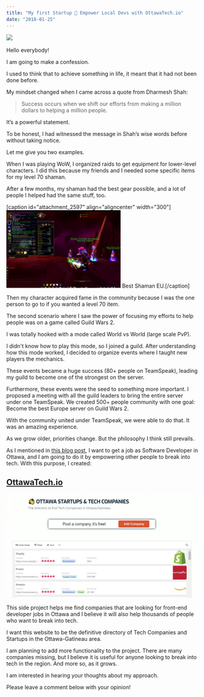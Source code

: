 ```yaml
---
title: "My first Startup 🚀 Empower Local Devs with OttawaTech.io"
date: "2018-01-25"
---
```


[![](images/Untitled-1.gif)](http://danielgguillen.com/wp-content/uploads/2018/01/Untitled-1.gif)

Hello everybody!

I am going to make a confession.

I used to think that to achieve something in life, it meant that it had not been done before.

My mindset changed when I came across a quote from Dharmesh Shah:

> Success occurs when we shift our efforts from making a million dollars to helping a million people.

It’s a powerful statement.

To be honest, I had witnessed the message in Shah’s wise words before without taking notice.

Let me give you two examples.

When I was playing WoW, I organized raids to get equipment for lower-level characters. I did this because my friends and I needed some specific items for my level 70 shaman.

After a few months, my shaman had the best gear possible, and a lot of people I helped had the same stuff, too.

\[caption id="attachment\_2597" align="aligncenter" width="300"\][![](images/xaman-300x204.png)](http://danielgguillen.com/wp-content/uploads/2018/01/xaman.png) Best Shaman EU.\[/caption\]

Then my character acquired fame in the community because I was the one person to go to if you wanted a level 70 item.

The second scenario where I saw the power of focusing my efforts to help people was on a game called Guild Wars 2.

I was totally hooked with a mode called World vs World (large scale PvP).

I didn't know how to play this mode, so I joined a guild. After understanding how this mode worked, I decided to organize events where I taught new players the mechanics.

These events became a huge success (80+ people on TeamSpeak), leading my guild to become one of the strongest on the server.

Furthermore, these events were the seed to something more important. I proposed a meeting with all the guild leaders to bring the entire server under one TeamSpeak. We created 500+ people community with one goal: Become the best Europe server on Guild Wars 2.

With the community united under TeamSpeak, we were able to do that. It was an amazing experience.

As we grow older, priorities change. But the philosophy I think still prevails.

As I mentioned in [this blog post](http://danielgguillen.com/front-end-developer-soon/), I want to get a job as Software Developer in Ottawa, and I am going to do it by empowering other people to break into tech. With this purpose, I created:

## [OttawaTech.io](http://ottawatech.io)

[![](images/Untitled-1-1024x557.jpg)](http://danielgguillen.com/wp-content/uploads/2018/01/Untitled-1.jpg)

This side project helps me find companies that are looking for front-end developer jobs in Ottawa and I believe it will also help thousands of people who want to break into tech.

I want this website to be the definitive directory of Tech Companies and Startups in the Ottawa-Gatineau area.

I am planning to add more functionality to the project. There are many companies missing, but I believe it is useful for anyone looking to break into tech in the region. And more so, as it grows.

I am interested in hearing your thoughts about my approach.

Please leave a comment below with your opinion!
